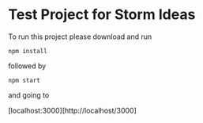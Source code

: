 # Test Project for Storm Ideas

To run this project please download and run

`npm install`

followed by

`npm start`

and going to

[localhost:3000][http://localhost/3000]
